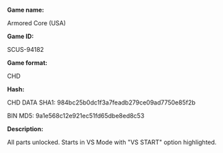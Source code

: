 ﻿**Game name:**

Armored Core (USA)

**Game ID:**

SCUS-94182

**Game format:**

CHD

**Hash:**

CHD DATA SHA1: 984bc25b0dc1f3a7feadb279ce09ad7750e85f2b

BIN MD5: 9a1e568c12e921ec51fd65dbe8ed8c53

**Description:**

All parts unlocked. Starts in VS Mode with "VS START" option highlighted.